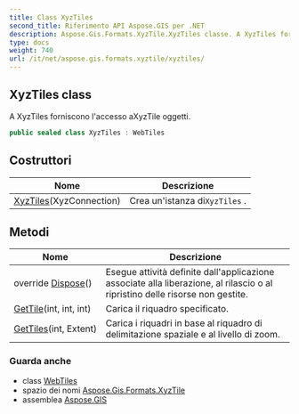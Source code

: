 ```yaml
---
title: Class XyzTiles
second_title: Riferimento API Aspose.GIS per .NET
description: Aspose.Gis.Formats.XyzTile.XyzTiles classe. A XyzTiles forniscono laccesso aXyzTile oggetti.
type: docs
weight: 740
url: /it/net/aspose.gis.formats.xyztile/xyztiles/
---
```

## XyzTiles class

A XyzTiles forniscono l'accesso aXyzTile oggetti.

```csharp
public sealed class XyzTiles : WebTiles
```

## Costruttori

| Nome | Descrizione |
| --- | --- |
| [XyzTiles](xyztiles/)(XyzConnection) | Crea un'istanza di`XyzTiles` . |

## Metodi

| Nome | Descrizione |
| --- | --- |
| override [Dispose](../../aspose.gis.formats.xyztile/xyztiles/dispose/)() | Esegue attività definite dall'applicazione associate alla liberazione, al rilascio o al ripristino delle risorse non gestite. |
| [GetTile](../../aspose.gis.formats.xyztile/xyztiles/gettile/)(int, int, int) | Carica il riquadro specificato. |
| [GetTiles](../../aspose.gis.formats.xyztile/xyztiles/gettiles/)(int, Extent) | Carica i riquadri in base al riquadro di delimitazione spaziale e al livello di zoom. |

### Guarda anche

* class [WebTiles](../../aspose.gis.raster.web/webtiles/)
* spazio dei nomi [Aspose.Gis.Formats.XyzTile](../../aspose.gis.formats.xyztile/)
* assemblea [Aspose.GIS](../../)


